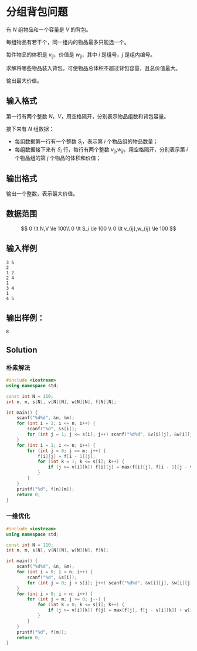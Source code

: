 # 分组背包问题

有 $N$ 组物品和一个容量是 $V$ 的背包。

每组物品有若干个，同一组内的物品最多只能选一个。

每件物品的体积是 $v_{ij}$，价值是 $w_{ij}$，其中 $i$ 是组号，$j$ 是组内编号。

求解将哪些物品装入背包，可使物品总体积不超过背包容量，且总价值最大。

输出最大价值。

## 输入格式
第一行有两个整数 $N$，$V$，用空格隔开，分别表示物品组数和背包容量。

接下来有 $N$ 组数据：

- 每组数据第一行有一个整数 $S_i$，表示第 $i$ 个物品组的物品数量；
- 每组数据接下来有 $S_i$ 行，每行有两个整数 $v_{ij}$,$w_{ij}$，用空格隔开，分别表示第 $i$ 个物品组的第 $j$ 个物品的体积和价值；

## 输出格式

输出一个整数，表示最大价值。

## 数据范围

$$
0 \lt N,V \le 100\\
0 \lt S_i \le 100 \\
0 \lt v_{ij},w_{ij} \le 100
$$

## 输入样例

```text
3 5
2
1 2
2 4
1
3 4
1
4 5
```

## 输出样例：

```text
8
```

## Solution

### 朴素解法

```Cpp
#include <iostream>
using namespace std;

const int N = 110;
int n, m, s[N], v[N][N], w[N][N], f[N][N];

int main() {
    scanf("%d%d", &n, &m);
    for (int i = 1; i <= n; i++) {
        scanf("%d", &s[i]);
        for (int j = 1; j <= s[i]; j++) scanf("%d%d", &v[i][j], &w[i][j]);
    }
    for (int i = 1; i <= n; i++) {
        for (int j = 0; j <= m; j++) {
            f[i][j] = f[i - 1][j];
            for (int k = 1; k <= s[i]; k++) {
                if (j >= v[i][k]) f[i][j] = max(f[i][j], f[i - 1][j - v[i][k]] + w[i][k]);
            }
        }
    }
    printf("%d", f[n][m]);
    return 0;
}
```

### 一维优化

```Cpp
#include <iostream>
using namespace std;

const int N = 110;
int n, m, s[N], v[N][N], w[N][N], f[N];

int main() {
    scanf("%d%d", &n, &m);
    for (int i = 0; i < n; i++) {
        scanf("%d", &s[i]);
        for (int j = 0; j < s[i]; j++) scanf("%d%d", &v[i][j], &w[i][j]);
    }
    for (int i = 0; i < n; i++) {
        for (int j = m; j >= 0; j--) {
            for (int k = 0; k <= s[i]; k++) {
                if (j >= v[i][k]) f[j] = max(f[j], f[j - v[i][k]] + w[i][k]);
            }
        }
    }
    printf("%d", f[m]);
    return 0;
}
```
